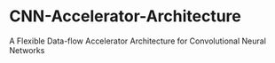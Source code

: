 # CNN-Accelerator-Architecture
A Flexible Data-flow Accelerator Architecture for Convolutional Neural Networks

